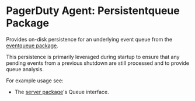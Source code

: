 # PagerDuty Agent: Persistentqueue Package

Provides on-disk persistence for an underlying event queue from the [eventqueue package](../pkg/eventqueue).

This persistence is primarily leveraged during startup to ensure that any pending events from a previous shutdown are still processed and to provide queue analysis.

For example usage see:

  - The [server package](../pkg/server)'s Queue interface.
